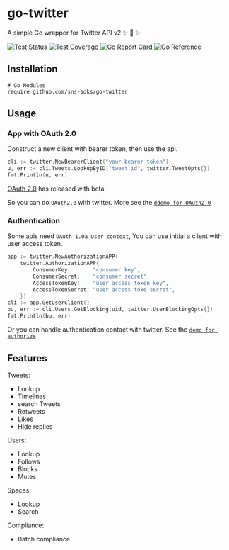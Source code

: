 # go-twitter

A simple Go wrapper for Twitter API v2 ✨ 🍰 ✨

[![Test Status](https://github.com/sns-sdks/go-twitter/workflows/tests/badge.svg)](https://github.com/sns-sdks/go-twitter/actions?query=workflow%3Atests)
[![Test Coverage](https://codecov.io/gh/sns-sdks/go-twitter/branch/main/graph/badge.svg)](https://codecov.io/gh/sns-sdks/go-twitter)
[![Go Report Card](https://goreportcard.com/badge/github.com/sns-sdks/go-twitter)](https://goreportcard.com/report/github.com/sns-sdks/go-twitter)
[![Go Reference](https://pkg.go.dev/badge/github.com/sns-sdks/go-twitter.svg)](https://pkg.go.dev/github.com/sns-sdks/go-twitter)

## Installation

```shell
# Go Modules
require github.com/sns-sdks/go-twitter
```

## Usage

### App with OAuth 2.0

Construct a new client with bearer token, then use the api.

```go
cli := twitter.NewBearerClient("your bearer token")
u, err := cli.Tweets.LookupByID("tweet id", twitter.TweetOpts{})
fmt.Println(u, err)
```

[OAuth 2.0](https://developer.twitter.com/en/docs/twitter-api/oauth2) has released with beta.

So you can do `OAuth2.0` with twitter. More see the [`ddemo for OAuth2.0`](https://github.com/sns-sdks/go-twitter/tree/master/example/authorization_oauth2.go)


### Authentication

Some apis need `OAuth 1.0a User context`, You can use initial a client with user access token.

```go
app := twitter.NewAuthorizationAPP(
	twitter.AuthorizationAPP{
		ConsumerKey:       "consumer key",
		ConsumerSecret:    "consumer secret",
		AccessTokenKey:    "user access token key",
		AccessTokenSecret: "user access toke secret",
    })
cli := app.GetUserClient()
bu, err := cli.Users.GetBlocking(uid, twitter.UserBlockingOpts{})
fmt.Println(bu, err)
```

Or you can handle authentication contact with twitter. See the [`demo for authorize`](https://github.com/sns-sdks/go-twitter/tree/master/example/authorization.go)

## Features

Tweets:
- Lookup
- Timelines
- search Tweets
- Retweets
- Likes
- Hide replies

Users:
- Lookup
- Follows
- Blocks
- Mutes

Spaces:
- Lookup
- Search

Compliance:
- Batch compliance
